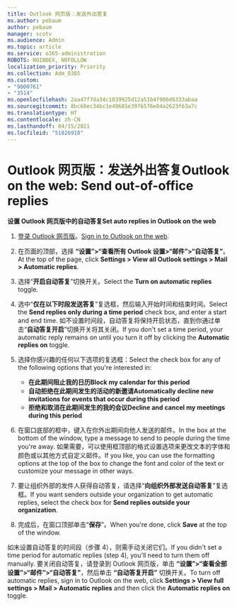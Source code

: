 ```yaml
---
title: Outlook 网页版：发送外出答复
ms.author: pebaum
author: pebaum
manager: scotv
ms.audience: Admin
ms.topic: article
ms.service: o365-administration
ROBOTS: NOINDEX, NOFOLLOW
localization_priority: Priority
ms.collection: Adm_O365
ms.custom:
- "9000761"
- "3514"
ms.openlocfilehash: 2aa47f7da34c1039925d12a51b4f906d6333abaa
ms.sourcegitcommit: 8bc60ec34bc1e40685e3976576e04a2623f63a7c
ms.translationtype: HT
ms.contentlocale: zh-CN
ms.lasthandoff: 04/15/2021
ms.locfileid: "51826918"
---
```

# <a name="outlook-on-the-web-send-out-of-office-replies"></a><span data-ttu-id="c9487-102">Outlook 网页版：发送外出答复</span><span class="sxs-lookup"><span data-stu-id="c9487-102">Outlook on the web: Send out-of-office replies</span></span>

<span data-ttu-id="c9487-103">**设置 Outlook 网页版中的自动答复**</span><span class="sxs-lookup"><span data-stu-id="c9487-103">**Set auto replies in Outlook on the web**</span></span>

1. <span data-ttu-id="c9487-104">[登录 Outlook 网页版](https://support.office.com/article/how-to-sign-in-to-outlook-on-the-web-763fab4d-0138-4814-b450-37fc286bcb79)。</span><span class="sxs-lookup"><span data-stu-id="c9487-104">[Sign in to Outlook on the web](https://support.office.com/article/how-to-sign-in-to-outlook-on-the-web-763fab4d-0138-4814-b450-37fc286bcb79).</span></span>

2. <span data-ttu-id="c9487-105">在页面的顶部，选择 **“设置”>“查看所有 Outlook 设置>“邮件”>“自动答复”**。</span><span class="sxs-lookup"><span data-stu-id="c9487-105">At the top of the page, click **Settings > View all Outlook settings > Mail > Automatic replies**.</span></span>

3. <span data-ttu-id="c9487-106">选择“**开启自动答复**”切换开关。</span><span class="sxs-lookup"><span data-stu-id="c9487-106">Select the **Turn on automatic replies** toggle.</span></span>

4. <span data-ttu-id="c9487-107">选中“**仅在以下时段发送答复**”复选框，然后输入开始时间和结束时间。</span><span class="sxs-lookup"><span data-stu-id="c9487-107">Select the **Send replies only during a time period** check box, and enter a start and end time.</span></span> <span data-ttu-id="c9487-108">如不设置时间段，自动答复将保持开启状态，直到你通过单击“**自动答复开启**”切换开关将其关闭。</span><span class="sxs-lookup"><span data-stu-id="c9487-108">If you don't set a time period, your automatic reply remains on until you turn it off by clicking the **Automatic replies on** toggle.</span></span>

5. <span data-ttu-id="c9487-109">选择你感兴趣的任何以下选项的复选框：</span><span class="sxs-lookup"><span data-stu-id="c9487-109">Select the check box for any of the following options that you're interested in:</span></span>
    - <span data-ttu-id="c9487-110">**在此期间阻止我的日历**</span><span class="sxs-lookup"><span data-stu-id="c9487-110">**Block my calendar for this period**</span></span>
    - <span data-ttu-id="c9487-111">**自动拒绝在此期间发生的活动的新邀请**</span><span class="sxs-lookup"><span data-stu-id="c9487-111">**Automatically decline new invitations for events that occur during this period**</span></span>
    - <span data-ttu-id="c9487-112">**拒绝和取消在此期间发生的我的会议**</span><span class="sxs-lookup"><span data-stu-id="c9487-112">**Decline and cancel my meetings during this period**</span></span>

6. <span data-ttu-id="c9487-113">在窗口底部的框中，键入在你外出期间向他人发送的邮件。</span><span class="sxs-lookup"><span data-stu-id="c9487-113">In the box at the bottom of the window, type a message to send to people during the time you're away.</span></span> <span data-ttu-id="c9487-114">如果需要，可以使用框顶部的格式设置选项来更改文本的字体和颜色或以其他方式自定义邮件。</span><span class="sxs-lookup"><span data-stu-id="c9487-114">If you like, you can use the formatting options at the top of the box to change the font and color of the text or customize your message in other ways.</span></span>

7. <span data-ttu-id="c9487-115">要让组织外部的发件人获得自动答复，请选择“**向组织外部发送自动答复**”复选框。</span><span class="sxs-lookup"><span data-stu-id="c9487-115">If you want senders outside your organization to get automatic replies, select the check box for **Send replies outside your organization**.</span></span>

8. <span data-ttu-id="c9487-116">完成后，在窗口顶部单击“**保存**”。</span><span class="sxs-lookup"><span data-stu-id="c9487-116">When you're done, click **Save** at the top of the window.</span></span>

<span data-ttu-id="c9487-117">如未设置自动答复的时间段（步骤 4），则需手动关闭它们。</span><span class="sxs-lookup"><span data-stu-id="c9487-117">If you didn't set a time period for automatic replies (step 4), you'll need to turn them off manually.</span></span> <span data-ttu-id="c9487-118">要关闭自动答复，请登录到 Outlook 网页版，单击 **“设置”>“查看全部设置”>“邮件”>“自动答复”**，然后单击 **“自动答复开启”** 切换开关。</span><span class="sxs-lookup"><span data-stu-id="c9487-118">To turn off automatic replies, sign in to Outlook on the web, click **Settings > View full settings > Mail > Automatic replies** and then click the **Automatic replies on** toggle.</span></span>
